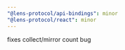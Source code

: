 ```yaml
---
"@lens-protocol/api-bindings": minor
"@lens-protocol/react": minor
---
```


fixes collect/mirror count bug
